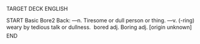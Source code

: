 TARGET DECK
ENGLISH

START
Basic
Bore2
Back: —n. Tiresome or dull person or thing. —v. (-ring) weary by tedious talk or dullness.  bored adj. Boring adj. [origin unknown]
END
